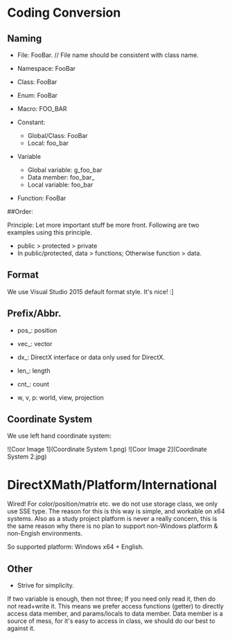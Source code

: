 
# Coding Conversion

## Naming

* File: FooBar.  // File name should be consistent with class name.

* Namespace: FooBar

* Class: FooBar

* Enum: FooBar

* Macro: FOO_BAR

* Constant:
  * Global/Class: FooBar
  * Local: foo_bar

* Variable
  * Global variable: g_foo_bar
  * Data member: foo_bar_
  * Local variable: foo_bar

* Function: FooBar

##Order: 

Principle: Let more important stuff be more front. Following are two examples using this principle.
  * public > protected > private
  * In public/protected, data > functions; Otherwise function > data.

## Format

We use Visual Studio 2015 default format style. It's nice! :]

## Prefix/Abbr.

* pos_: position

* vec_: vector

* dx_: DirectX interface or data only used for DirectX.

* len_: length

* cnt_: count

* w, v, p: world, view, projection

## Coordinate System

We use left hand coordinate system:

![Coor Image 1](Coordinate System 1.png)
![Coor Image 2](Coordinate System 2.jpg)

# DirectXMath/Platform/International

Wired! For color/position/matrix etc. we do not use storage class, we only use SSE type. The reason for this is this way is simple, and workable on x64 systems. Also as a study project platform is never a really concern, this is the same reason why there is no plan to support non-Windows platform & non-Engish environments.

So supported platform: Windows x64 + English.

## Other

* Strive for simplicity. 

If two variable is enough, then not three; If you need only read it, then do not read+write it. This means we prefer access functions (getter) to directly access data member, and params/locals to data member. Data member is a source of mess, for it's easy to access in class, we should do our best to against it.